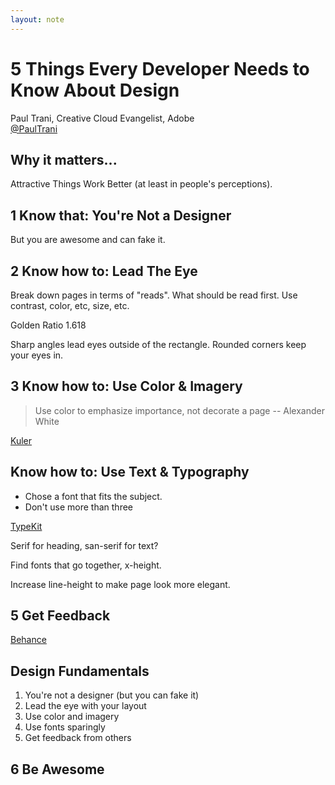 ```yaml
---
layout: note
---
```


5 Things Every Developer Needs to Know About Design
==========================================

Paul Trani, Creative Cloud Evangelist, Adobe  
[@PaulTrani](http://twitter.com/PaulTrani)

Why it matters...
-------------------

Attractive Things Work Better (at least in people's perceptions).

1 Know that: You're Not a Designer
----------------------------------------

But you are awesome and can fake it.

2 Know how to: Lead The Eye
----------------------------------

Break down pages in terms of "reads". What should be read first. Use contrast, color, etc, size, etc.

Golden Ratio 1.618

Sharp angles lead eyes outside of the rectangle. Rounded corners keep your eyes in.

3 Know how to: Use Color & Imagery
-------------------------------------------

> Use color to emphasize importance, not decorate a page
-- Alexander White

[Kuler](http://kuler.adobe.com "Color tool from Adobe")

Know how to: Use Text & Typography
-------------------------------------------

* Chose a font that fits the subject.
* Don't use more than three

[TypeKit](http://typekit.com "Web fonts from Adobe")

Serif for heading, san-serif for text?

Find fonts that go together, x-height.

Increase line-height to make page look more elegant.

5 Get Feedback
-------------------

[Behance](http://www.behance.net "Feedback community for designers")

Design Fundamentals
----------------------------

1. You're not a designer (but you can fake it)
2. Lead the eye with your layout
3. Use color and imagery
4. Use fonts sparingly
5. Get feedback from others

6 Be Awesome
-----------------
